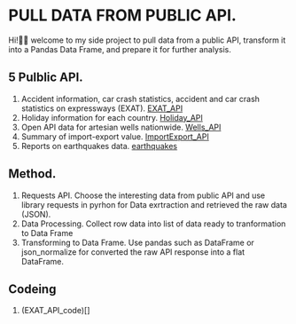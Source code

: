 # PULL DATA FROM PUBLIC API.
Hi!👋🏼 welcome to my side project to pull data from a public API, transform it into a Pandas Data Frame, and prepare it for further analysis.
## 5 Pulblic API.
1. Accident information, car crash statistics, accident and car crash statistics on expressways (EXAT).  [EXAT_API](https://data.go.th/dataset/exat-api-document)
2. Holiday information for each country. [Holiday_API](https://date.nager.at/)
3. Open API data for artesian wells nationwide. [Wells_API](https://data.go.th/dataset/open-api)
4. Summary of import-export value. [ImportExport_API](https://dataservices.mof.go.th/menu6?id=6&page=&freq=year&yf=2567&search_text=)
5. Reports on earthquakes data. [earthquakes](https://data.tmd.go.th/api/index1.php)
## Method.
1. Requests API. Choose the interesting data from public API and use library requests in pyrhon for Data exrtraction and retrieved the raw data (JSON).
2. Data Processing. Collect row data into list of data ready to tranformation to Data Frame
3. Transforming to Data Frame. Use pandas such as DataFrame or json_normalize for converted the raw API response into a flat DataFrame.
## Codeing
1. (EXAT_API_code)[]
